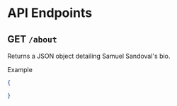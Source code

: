 # API Endpoints

## GET `/about`

Returns a JSON object detailing Samuel Sandoval's bio.

Example
```json
{
   
}
```
